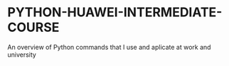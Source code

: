 # PYTHON-HUAWEI-INTERMEDIATE-COURSE
An overview of Python commands that I use and aplicate at work and university
